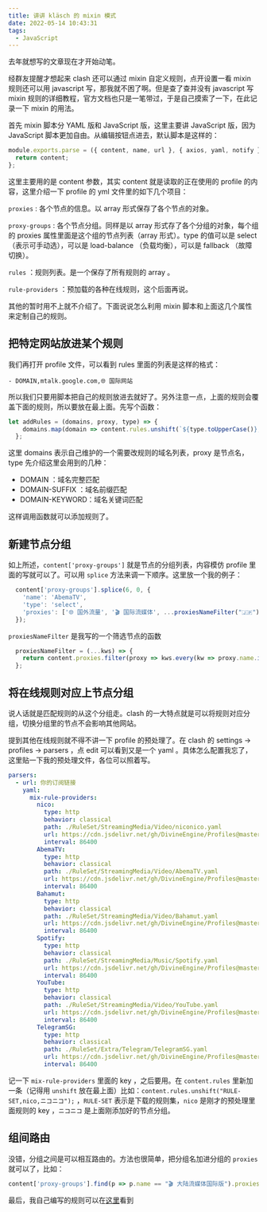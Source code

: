 ```yaml
---
title: 讲讲 kläsch 的 mixin 模式
date: 2022-05-14 10:43:31
tags: 
  - JavaScript
---
```


去年就想写的文章现在才开始动笔。

<!-- more -->

经群友提醒才想起来 clash 还可以通过 mixin 自定义规则，点开设置一看 mixin 规则还可以用 javascript 写，那我就不困了啊。但是查了查并没有 javascript 写 mixin 规则的详细教程，官方文档也只是一笔带过，于是自己摸索了一下，在此记录一下 mixin 的用法。

首先 mixin 脚本分 YAML 版和 JavaScript 版，这里主要讲 JavaScript 版，因为 JavaScript 脚本更加自由。从编辑按钮点进去，默认脚本是这样的：

```javascript
module.exports.parse = ({ content, name, url }, { axios, yaml, notify }) => {
  return content;
};
```

这里主要用的是 content 参数，其实 content 就是读取的正在使用的 profile 的内容，这里介绍一下 profile 的 yml 文件里的如下几个项目：

`proxies` : 各个节点的信息。以 array 形式保存了各个节点的对象。

`proxy-groups` : 各个节点分组。同样是以 array 形式存了各个分组的对象，每个组的 proxies 属性里面是这个组的节点列表（array 形式）。type 的值可以是 select （表示可手动选），可以是 load-balance （负载均衡），可以是 fallback （故障切换）。

`rules` ：规则列表。是一个保存了所有规则的 array 。

`rule-providers` ：预加载的各种在线规则，这个后面再说。

其他的暂时用不上就不介绍了。下面说说怎么利用 mixin 脚本和上面这几个属性来定制自己的规则。

## 把特定网站放进某个规则

我们再打开 profile 文件，可以看到 rules 里面的列表是这样的格式：

```
- DOMAIN,mtalk.google.com,🌐 国际网站
```

所以我们只要用脚本把自己的规则放进去就好了。另外注意一点，上面的规则会覆盖下面的规则，所以要放在最上面。先写个函数：

```javascript
let addRules = (domains, proxy, type) => {
    domains.map(domain => content.rules.unshift(`${type.toUpperCase()},${domain},${proxy}`));
  };
```

这里 domains 表示自己维护的一个需要改规则的域名列表，proxy 是节点名，type 先介绍这里会用到的几种：

* DOMAIN ：域名完整匹配
* DOMAIN-SUFFIX ：域名前缀匹配
* DOMAIN-KEYWORD：域名关键词匹配

这样调用函数就可以添加规则了。

## 新建节点分组

如上所述，`content['proxy-groups']` 就是节点的分组列表，内容模仿 profile 里面的写就可以了。可以用 `splice` 方法来调一下顺序。这里放一个我的例子：

```javascript
  content['proxy-groups'].splice(6, 0, {
    'name': 'AbemaTV',
    'type': 'select',
    'proxies': ['🌐 国外流量', '🎬 国际流媒体', ...proxiesNameFilter("🇯🇵"), '➡️ 直接连接']
  });
```

`proxiesNameFilter` 是我写的一个筛选节点的函数

```javascript
  proxiesNameFilter = (...kws) => {
    return content.proxies.filter(proxy => kws.every(kw => proxy.name.includes(kw))).map(p => p.name);
  };
```

## 将在线规则对应上节点分组

说人话就是匹配规则的从这个分组走。clash 的一大特点就是可以将规则对应分组，切换分组里的节点不会影响其他网站。

提到其他在线规则就不得不讲一下 profile 的预处理了。在 clash 的 settings → profiles → parsers ，点 edit 可以看到又是一个 yaml 。具体怎么配置我忘了，这里贴一下我的预处理文件，各位可以照着写。

```yaml
parsers: 
  - url: 你的订阅链接
    yaml:
      mix-rule-providers:
        nico:
          type: http
          behavior: classical
          path: ./RuleSet/StreamingMedia/Video/niconico.yaml
          url: https://cdn.jsdelivr.net/gh/DivineEngine/Profiles@master/Clash/RuleSet/StreamingMedia/Video/niconico.yaml
          interval: 86400
        AbemaTV:
          type: http
          behavior: classical
          path: ./RuleSet/StreamingMedia/Video/AbemaTV.yaml
          url: https://cdn.jsdelivr.net/gh/DivineEngine/Profiles@master/Clash/RuleSet/StreamingMedia/Video/AbemaTV.yaml
          interval: 86400
        Bahamut:
          type: http
          behavior: classical
          path: ./RuleSet/StreamingMedia/Video/Bahamut.yaml
          url: https://cdn.jsdelivr.net/gh/DivineEngine/Profiles@master/Clash/RuleSet/StreamingMedia/Video/Bahamut.yaml
          interval: 86400
        Spotify:
          type: http
          behavior: classical
          path: ./RuleSet/StreamingMedia/Music/Spotify.yaml
          url: https://cdn.jsdelivr.net/gh/DivineEngine/Profiles@master/Clash/RuleSet/StreamingMedia/Music/Spotify.yaml
          interval: 86400
        YouTube:
          type: http
          behavior: classical
          path: ./RuleSet/StreamingMedia/Video/YouTube.yaml
          url: https://cdn.jsdelivr.net/gh/DivineEngine/Profiles@master/Clash/RuleSet/StreamingMedia/Video/YouTube.yaml
          interval: 86400
        TelegramSG:
          type: http
          behavior: classical
          path: ./RuleSet/Extra/Telegram/TelegramSG.yaml
          url: https://cdn.jsdelivr.net/gh/DivineEngine/Profiles@master/Clash/RuleSet/Extra/Telegram/TelegramSG.yaml
          interval: 86400
```

记一下 `mix-rule-providers` 里面的 key ，之后要用。在 `content.rules` 里新加一条（记得用 `unshift` 放在最上面）比如：`content.rules.unshift("RULE-SET,nico,ニコニコ");` ，`RULE-SET` 表示是下载的规则集，`nico` 是刚才的预处理里面规则的 key ，`ニコニコ` 是上面刚添加好的节点分组。

## 组间路由

没错，分组之间是可以相互路由的。方法也很简单，把分组名加进分组的 `proxies` 就可以了，比如：

```javascript
content['proxy-groups'].find(p => p.name == "🎬 大陆流媒体国际版").proxies.push(...proxiesNameFilter("新加坡"));
```

最后，我自己编写的规则可以在[这里](https://github.com/nulla2011/myclash/blob/master/update/preProcess.js)看到
